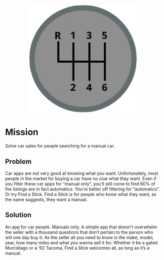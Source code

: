 <h1 align="center"><img width=350px height=350px src="images/logo_original-trimmy.png"/></h1>

# Mission

Solve car sales for people searching for a manual car.

## Problem

Car apps are not very good at knowing what you want. Unfortunately, most people in the market for buying a car have no clue what they want.  Even if you filter these car apps for “manual only”, you’ll still come to find 60% of the listings are in fact automatics. You’re better off filtering for “automatics”. Or try Find a Stick. Find a Stick is for people who know what they want, as the name suggests, they want a manual.

## Solution

An app for car people. Manuals only. A simple app that doesn't overwhelm the seller with a thousand questions that don’t pertain to the person who will one day buy it. As the seller all you need to know is the make, model, year, how many miles and what you wanna sell it for. Whether it be a gated Murciélago or a ‘92 Tacoma, Find a Stick welcomes all, as long as it’s a manual.
